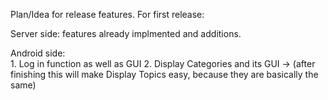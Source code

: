 Plan/Idea for release features.
For first release:

Server side:
    features already implmented and additions.
    
Android side:  
    1. Log in function as well as GUI 
    2. Display Categories and its GUI -> (after finishing this will make Display Topics easy, because they are basically the same)

